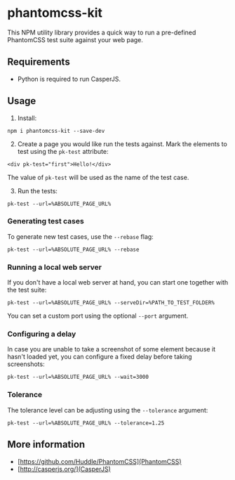 # phantomcss-kit

This NPM utility library provides a quick way to run a pre-defined PhantomCSS test suite against your web page.

## Requirements

- Python is required to run CasperJS.

## Usage

1. Install:

```
npm i phantomcss-kit --save-dev
```
  
2. Create a page you would like run the tests against. Mark the elements to test using the `pk-test` attribute:

```
<div pk-test="first">Hello!</div>
```
  
The value of `pk-test` will be used as the name of the test case.

3. Run the tests:

```
pk-test --url=%ABSOLUTE_PAGE_URL%
```
  
### Generating test cases

To generate new test cases, use the `--rebase` flag:
 
``` 
pk-test --url=%ABSOLUTE_PAGE_URL% --rebase
```
 
### Running a local web server

If you don't have a local web server at hand, you can start one together with the test suite:

```
pk-test --url=%ABSOLUTE_PAGE_URL% --serveDir=%PATH_TO_TEST_FOLDER%
```
 
You can set a custom port using the optional `--port` argument.

### Configuring a delay

In case you are unable to take a screenshot of some element because it hasn't loaded yet, you can configure a fixed delay before
taking screenshots:

```
pk-test --url=%ABSOLUTE_PAGE_URL% --wait=3000
```
 
### Tolerance

The tolerance level can be adjusting using the `--tolerance` argument:

```
pk-test --url=%ABSOLUTE_PAGE_URL% --tolerance=1.25
```

## More information

- [https://github.com/Huddle/PhantomCSS](PhantomCSS)
- [http://casperjs.org/](CasperJS)
